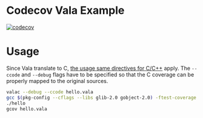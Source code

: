 # Codecov Vala Example

[![codecov](https://codecov.io/gh/arteymix/example-vala/branch/master/graph/badge.svg)](https://codecov.io/gh/arteymix/example-vala)

# Usage

Since Vala translate to C, [the usage same directives for C/C++](https://github.com/codecov/example-c)
apply. The ``--ccode`` and ``--debug`` flags have to be specified so that the
C coverage can be properly mapped to the original sources.

```bash
valac --debug --ccode hello.vala
gcc $(pkg-config --cflags --libs glib-2.0 gobject-2.0) -ftest-coverage -fprofile-arcs -o hello hello.c
./hello
gcov hello.vala
```


